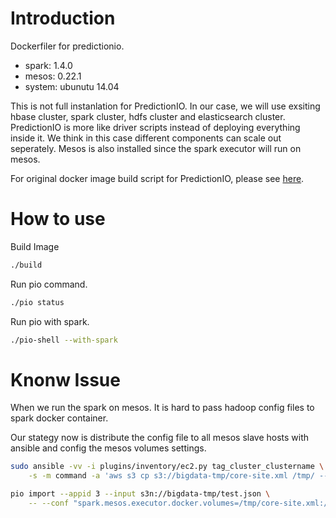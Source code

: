 # Introduction

Dockerfiler for predictionio.

* spark: 1.4.0
* mesos: 0.22.1
* system: ubunutu 14.04

This is not full instanlation for PredictionIO. In our case, we 
will use exsiting hbase cluster, spark cluster, hdfs cluster 
and elasticsearch cluster. PredictionIO is more like driver scripts
instead of deploying everything inside it. We think in this case
different components can scale out seperately. Mesos is also installed
since the spark executor will run on mesos.

For original docker image build script for PredictionIO, please see 
[here](https://github.com/mingfang/docker-predictionio).

# How to use

Build Image

```bash
./build
```

Run pio command.

```bash
./pio status
```

Run pio with spark.


```bash
./pio-shell --with-spark
```

# Knonw Issue

When we run the spark on mesos. It is hard to pass hadoop config files to 
spark docker container. 

Our stategy now is distribute the config file to all mesos slave hosts 
with ansible and config the mesos volumes settings.

```bash
sudo ansible -vv -i plugins/inventory/ec2.py tag_cluster_clustername \
	-s -m command -a 'aws s3 cp s3://bigdata-tmp/core-site.xml /tmp/ --region us-east-1'
```

```bash
pio import --appid 3 --input s3n://bigdata-tmp/test.json \
	-- --conf "spark.mesos.executor.docker.volumes=/tmp/core-site.xml:/opt/PredictionIO/conf/core-site.xml"
```
